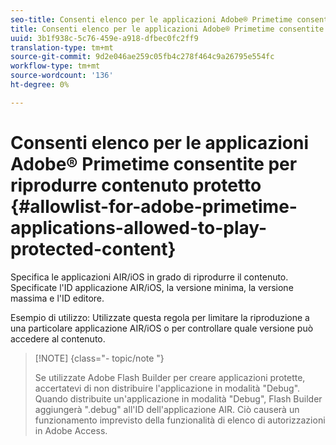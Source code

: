 ```yaml
---
seo-title: Consenti elenco per le applicazioni Adobe® Primetime consentite per riprodurre contenuto protetto
title: Consenti elenco per le applicazioni Adobe® Primetime consentite per riprodurre contenuto protetto
uuid: 3b1f938c-5c76-459e-a918-dfbec0fc2ff9
translation-type: tm+mt
source-git-commit: 9d2e046ae259c05fb4c278f464c9a26795e554fc
workflow-type: tm+mt
source-wordcount: '136'
ht-degree: 0%

---
```



# Consenti elenco per le applicazioni Adobe® Primetime consentite per riprodurre contenuto protetto {#allowlist-for-adobe-primetime-applications-allowed-to-play-protected-content}

Specifica le applicazioni AIR/iOS in grado di riprodurre il contenuto. Specificate l&#39;ID applicazione AIR/iOS, la versione minima, la versione massima e l&#39;ID editore.

Esempio di utilizzo: Utilizzate questa regola per limitare la riproduzione a una particolare applicazione AIR/iOS o per controllare quale versione può accedere al contenuto.

>[!NOTE] {class=&quot;- topic/note &quot;}
>
>Se utilizzate Adobe Flash Builder per creare applicazioni protette, accertatevi di non distribuire l&#39;applicazione in modalità &quot;Debug&quot;. Quando distribuite un&#39;applicazione in modalità &quot;Debug&quot;, Flash Builder aggiungerà &quot;.debug&quot; all&#39;ID dell&#39;applicazione AIR. Ciò causerà un funzionamento imprevisto della funzionalità di elenco di autorizzazioni in Adobe Access.

